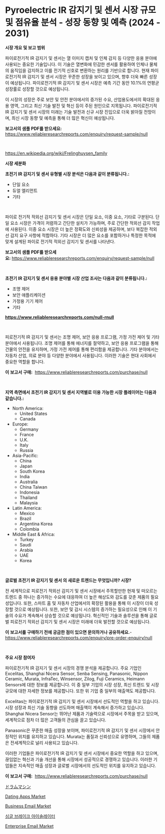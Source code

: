 <p><h1>Pyroelectric IR 감지기 및 센서 시장 규모 및 점유율 분석 - 성장 동향 및 예측 (2024 - 2031)</h1></p><p><strong>시장 개요 및 보고 범위</strong></p>
<p><p>파이로전기적 IR 감지기 및 센서는 열 이미지 캡처 및 인체 감지 등 다양한 응용 분야에 사용되는 중요한 기술입니다. 이 기술은 열변화에 민감한 센서를 활용하여 인체나 물체의 움직임을 감지하고 이를 전기적 신호로 변환하는 원리를 기반으로 합니다. 현재 파이로전기적 IR 감지기 및 센서 시장은 꾸준한 성장을 보이고 있으며, 향후 더욱 빠른 성장이 예상됩니다. 파이로전기적 IR 감지기 및 센서 시장은 예측 기간 동안 10.1%의 연평균 성장률로 성장할 것으로 예상됩니다.</p><p>이 시장의 성장은 주로 보안 및 안전 분야에서의 증가된 수요, 산업용도에서의 확대된 응용 영역, 그리고 최신 기술 발전 및 혁신 등이 주된 원인으로 지목됩니다. 파이로전기적 IR 감지기 및 센서 시장의 미래는 기술 발전과 신규 시장 진입으로 더욱 밝아질 전망이며, 최신 시장 동향 및 예측을 통해 더 많은 혁신이 예상됩니다.</p></p>
<p><strong>보고서의 샘플 PDF를 받으세요:</strong> <a href="https://www.reliableresearchreports.com/enquiry/request-sample/null">https://www.reliableresearchreports.com/enquiry/request-sample/null</a></p>
<p>&nbsp;</p>
<p><a href="https://en.wikipedia.org/wiki/Frelinghuysen_family">https://en.wikipedia.org/wiki/Frelinghuysen_family</a></p>
<p><strong>시장 세분화</strong></p>
<p><strong>초전기 IR 감지기 및 센서 유형별 시장 분석은 다음과 같이 분류됩니다.:</strong></p>
<p><ul><li>단일 요소</li><li>듀얼 엘리먼트</li><li>기타</li></ul></p>
<p>&nbsp;</p>
<p><p>파이로 전기적 적외선 감지기 및 센서 시장은 단일 요소, 이중 요소, 기타로 구분된다. 단일 요소 시장은 가격이 저렴하고 간단한 설치가 가능하며, 주로 간단한 적외선 감지 작업에 사용된다. 이중 요소 시장은 더 높은 정확도와 신뢰성을 제공하며, 보다 복잡한 적외선 감지 요구 사항에 적합하다. 기타 시장은 더 많은 요소를 포함하거나 특정한 목적에 맞게 설계된 파이로 전기적 적외선 감지기 및 센서를 나타낸다.</p></p>
<p><strong>보고서의 샘플 PDF를 받으세요:</strong>&nbsp;<a href="https://www.reliableresearchreports.com/enquiry/request-sample/null">https://www.reliableresearchreports.com/enquiry/request-sample/null</a></p>
<p>&nbsp;</p>
<p><strong> 초전기 IR 감지기 및 센서 응용 분야별 시장 산업 조사는 다음과 같이 분류됩니다.:</strong></p>
<p><ul><li>조명 제어</li><li>보안 애플리케이션</li><li>가정용 기기 제어</li><li>기타</li></ul></p>
<p><strong><a href="https://www.reliableresearchreports.com/null-rnull">https://www.reliableresearchreports.com/null-rnull</a></strong></p>
<p>&nbsp;</p>
<p><p>피로전기적 IR 감지기 및 센서는 조명 제어, 보안 응용 프로그램, 가정 가전 제어 및 기타 분야에서 사용됩니다. 조명 제어를 통해 에너지를 절약하고, 보안 응용 프로그램을 통해 건물의 안전을 유지하며, 가정 가전 제어를 통해 편리함을 제공합니다. 기타 분야에서는 자동차 산업, 의료 분야 등 다양한 분야에서 사용됩니다. 이러한 기술은 현대 사회에서 중요한 역할을 합니다.</p></p>
<p><strong>이 보고서 구매:</strong>&nbsp; <a href="https://www.reliableresearchreports.com/purchase/null">https://www.reliableresearchreports.com/purchase/null</a></p>
<p>&nbsp;</p>
<p><strong>지역 측면에서 초전기 IR 감지기 및 센서 지역별로 이용 가능한 시장 플레이어는 다음과 같습니다.:</strong></p>
<p><ul>
    <li>
        North America:
        <ul>
            <li>United States</li>
            <li>Canada</li>
        </ul>
    </li>
    <li>
        Europe:
        <ul>
            <li>Germany</li>
            <li>France</li>
            <li>U.K.</li>
            <li>Italy</li>
            <li>Russia</li>
        </ul>
    </li>
    <li>
        Asia-Pacific:
        <ul>
            <li>China</li>
            <li>Japan</li>
            <li>South Korea</li>
            <li>India</li>
            <li>Australia</li>
            <li>China Taiwan</li>
            <li>Indonesia</li>
            <li>Thailand</li>
            <li>Malaysia</li>
        </ul>
    </li>
    <li>
        Latin America:
        <ul>
            <li>Mexico</li>
            <li>Brazil</li>
            <li>Argentina Korea</li>
            <li>Colombia</li>
        </ul>
    </li>
    <li>
        Middle East & Africa:
        <ul>
            <li>Turkey</li>
            <li>Saudi</li>
            <li>Arabia</li>
            <li>UAE</li>
            <li>Korea</li>
        </ul>
    </li>
    </ul></p>
<p>&nbsp;</p>
<p><strong>글로벌 초전기 IR 감지기 및 센서 의 새로운 트렌드는 무엇입니까? 시장?</strong></p>
<p><p>전 세계적으로 피로전기 적외선 감지기 및 센서 시장에서 주목할만한 현재 및 떠오르는 트렌드 중 하나는 증가하는 수요에 대응하여 더 높은 해상도와 감도를 갖춘 제품의 필요성입니다. 또한, 스마트 홈 및 자동차 산업에서의 확장된 활용을 통해 이 시장이 더욱 성장할 것으로 예상됩니다. 또한, 보안 및 감시 시스템의 증가하는 필요성으로 인해 이 기술의 수요가 계속해서 상승할 것으로 예상됩니다. 혁신적인 기술과 솔루션을 통해 글로벌 피로전기 적외선 감지기 및 센서 시장은 미래에 더욱 발전할 것으로 예상됩니다.</p></p>
<p><strong>이 보고서를 구매하기 전에 궁금한 점이 있으면 문의하거나 공유하세요.</strong>- <a href="https://www.reliableresearchreports.com/enquiry/pre-order-enquiry/null">https://www.reliableresearchreports.com/enquiry/pre-order-enquiry/null</a></p>
<p>&nbsp;</p>
<p><strong>주요 시장 참여자</strong></p>
<p><p>파이로전기적 IR 감지기 및 센서 시장의 경쟁 분석을 제공합니다. 주요 기업인 Excelitas, Shanghai Nicera Sensor, Senba Sensing, Panasonic, Nippon Ceramic, Murata, InfraTec, Winsensor, Zilog, Fuji Ceramics, Heimann Sensors에 대한 정보를 제공합니다. 이 중 일부 기업의 시장 성장, 최신 트렌드 및 시장 규모에 대한 자세한 정보를 제공합니다. 또한 위 기업 중 일부의 매출액도 제공합니다.</p><p>Excelitas는 파이로전기적 IR 감지기 및 센서 시장에서 선도적인 역할을 하고 있습니다. 시장 성장과 최신 기술 동향을 선도하며 매출액이 계속해서 증가하고 있습니다. Shanghai Nicera Sensor는 뛰어난 제품과 기술력으로 시장에서 주목을 받고 있으며, 세계적으로 점차 더 많은 고객들의 관심을 끌고 있습니다. </p><p>Panasonic은 꾸준한 매출 성장을 보이며, 파이로전기적 IR 감지기 및 센서 시장에서 안정적인 위치를 유지하고 있습니다. Murata는 품질과 신뢰성으로 유명하며, 그들의 제품은 전세계적으로 널리 사용되고 있습니다. </p><p>이러한 기업들은 파이로전기적 IR 감지기 및 센서 시장에서 중요한 역할을 하고 있으며, 끊임없는 혁신과 기술 개선을 통해 시장에서 성공적으로 경쟁하고 있습니다. 이러한 기업들은 지속적인 매출 성장과 글로벌 시장에서의 선도적인 위치를 유지하고 있습니다.</p></p>
<p><strong>이 보고서 구매:</strong>&nbsp;&nbsp;<a href="https://www.reliableresearchreports.com/purchase/null">https://www.reliableresearchreports.com/purchase/null</a></p>
<p><p><a href="https://medium.com/@bonniehoppe1/%E3%82%B0%E3%83%AD%E3%83%BC%E3%83%90%E3%83%AB%E3%83%89%E3%83%A9%E3%83%A0%E3%83%9E%E3%82%B7%E3%83%B3%E6%A5%AD%E7%95%8C-%E3%82%BF%E3%82%A4%E3%83%97-%E3%82%A2%E3%83%97%E3%83%AA%E3%82%B1%E3%83%BC%E3%82%B7%E3%83%A7%E3%83%B3-%E5%B8%82%E5%A0%B4%E3%83%97%E3%83%AC%E3%83%BC%E3%83%A4%E3%83%BC-%E5%9C%B0%E5%9F%9F%E5%88%A5%E6%88%90%E9%95%B7%E5%88%86%E6%9E%90-%E3%81%8A%E3%82%88%E3%81%B3%E5%B0%86%E6%9D%A5%E3%81%AE%E3%82%B7%E3%83%8A%E3%83%AA%E3%82%AA-2024%E5%B9%B4-2031%E5%B9%B4-338fc42a7517">ドラムマシン</a></p><p><a href="https://github.com/markusgodoy/Market-Research-Report-List-4/blob/main/dating-apps-market.md">Dating Apps Market</a></p><p><a href="https://issuu.com/reportprime-2/docs/business-email-market-size-2030.pptx">Business Email Market</a></p><p><a href="https://github.com/shampaakter36/Market-Research-Report-List-1/blob/main/8830089122724.md">싱글 브레이크 아이솔레이터</a></p><p><a href="https://issuu.com/reportprime-2/docs/enterprise-email-market-size-2030.pptx">Enterprise Email Market</a></p></p>